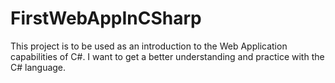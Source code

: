 # FirstWebAppInCSharp
This project is to be used as an introduction to the Web Application capabilities of C#. I want to get a better understanding and practice with the C# language.
